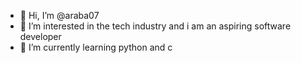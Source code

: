 - 👋 Hi, I’m @araba07
- 👀 I’m interested in the tech industry and i am an aspiring software developer 
- 🌱 I’m currently learning python and c 


<!---
araba07/araba07 is a ✨ special ✨ repository because its `README.md` (this file) appears on your GitHub profile.
You can click the Preview link to take a look at your changes.
--->

